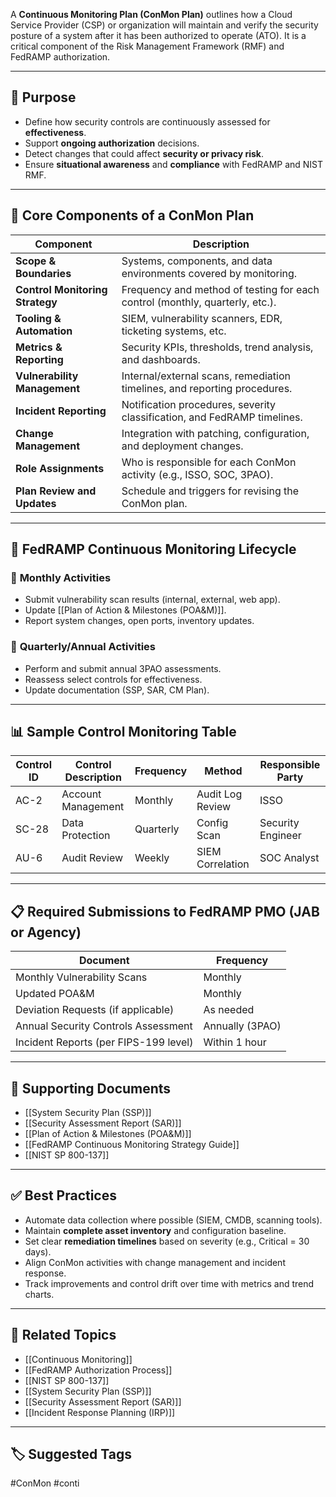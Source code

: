 A **Continuous Monitoring Plan (ConMon Plan)** outlines how a Cloud Service Provider (CSP) or organization will maintain and verify the security posture of a system after it has been authorized to operate (ATO). It is a critical component of the Risk Management Framework (RMF) and FedRAMP authorization.

---

## 🎯 Purpose

- Define how security controls are continuously assessed for **effectiveness**.
- Support **ongoing authorization** decisions.
- Detect changes that could affect **security or privacy risk**.
- Ensure **situational awareness** and **compliance** with FedRAMP and NIST RMF.

---

## 🧱 Core Components of a ConMon Plan

| Component                     | Description                                                                 |
|------------------------------|-----------------------------------------------------------------------------|
| **Scope & Boundaries**        | Systems, components, and data environments covered by monitoring.          |
| **Control Monitoring Strategy** | Frequency and method of testing for each control (monthly, quarterly, etc.). |
| **Tooling & Automation**      | SIEM, vulnerability scanners, EDR, ticketing systems, etc.                 |
| **Metrics & Reporting**       | Security KPIs, thresholds, trend analysis, and dashboards.                 |
| **Vulnerability Management**  | Internal/external scans, remediation timelines, and reporting procedures.  |
| **Incident Reporting**        | Notification procedures, severity classification, and FedRAMP timelines.  |
| **Change Management**         | Integration with patching, configuration, and deployment changes.          |
| **Role Assignments**          | Who is responsible for each ConMon activity (e.g., ISSO, SOC, 3PAO).       |
| **Plan Review and Updates**   | Schedule and triggers for revising the ConMon plan.                        |

---

## 🔁 FedRAMP Continuous Monitoring Lifecycle

### 🔹 **Monthly Activities**
- Submit vulnerability scan results (internal, external, web app).
- Update [[Plan of Action & Milestones (POA&M)]].
- Report system changes, open ports, inventory updates.

### 🔸 **Quarterly/Annual Activities**
- Perform and submit annual 3PAO assessments.
- Reassess select controls for effectiveness.
- Update documentation (SSP, SAR, CM Plan).

---

## 📊 Sample Control Monitoring Table

| Control ID | Control Description      | Frequency | Method           | Responsible Party |
|------------|--------------------------|-----------|------------------|--------------------|
| AC-2       | Account Management        | Monthly   | Audit Log Review | ISSO               |
| SC-28      | Data Protection           | Quarterly | Config Scan      | Security Engineer  |
| AU-6       | Audit Review              | Weekly    | SIEM Correlation | SOC Analyst        |

---

## 📋 Required Submissions to FedRAMP PMO (JAB or Agency)

| Document                             | Frequency       |
|--------------------------------------|-----------------|
| Monthly Vulnerability Scans          | Monthly         |
| Updated POA&M                        | Monthly         |
| Deviation Requests (if applicable)   | As needed       |
| Annual Security Controls Assessment  | Annually (3PAO) |
| Incident Reports (per FIPS-199 level)| Within 1 hour   |

---

## 🔐 Supporting Documents

- [[System Security Plan (SSP)]]
- [[Security Assessment Report (SAR)]]
- [[Plan of Action & Milestones (POA&M)]]
- [[FedRAMP Continuous Monitoring Strategy Guide]]
- [[NIST SP 800-137]]

---

## ✅ Best Practices

- Automate data collection where possible (SIEM, CMDB, scanning tools).
- Maintain **complete asset inventory** and configuration baseline.
- Set clear **remediation timelines** based on severity (e.g., Critical = 30 days).
- Align ConMon activities with change management and incident response.
- Track improvements and control drift over time with metrics and trend charts.

---

## 🧩 Related Topics

- [[Continuous Monitoring]]
- [[FedRAMP Authorization Process]]
- [[NIST SP 800-137]]
- [[System Security Plan (SSP)]]
- [[Security Assessment Report (SAR)]]
- [[Incident Response Planning (IRP)]]

---

## 🏷 Suggested Tags

#ConMon #conti

